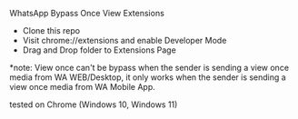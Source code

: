 WhatsApp Bypass Once View Extensions

- Clone this repo
- Visit chrome://extensions and enable Developer Mode
- Drag and Drop folder to Extensions Page

\*note:
View once can't be bypass when the sender is sending a view once media from WA WEB/Desktop, it only works when the sender is sending a view once media from WA Mobile App.

tested on Chrome (Windows 10, Windows 11)
